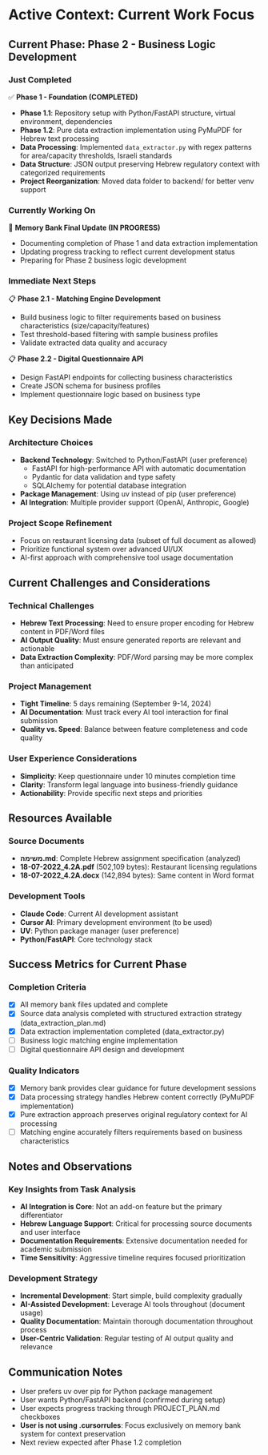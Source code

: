 # Active Context: Current Work Focus

## Current Phase: Phase 2 - Business Logic Development

### Just Completed
✅ **Phase 1 - Foundation (COMPLETED)**
- **Phase 1.1**: Repository setup with Python/FastAPI structure, virtual environment, dependencies
- **Phase 1.2**: Pure data extraction implementation using PyMuPDF for Hebrew text processing
- **Data Processing**: Implemented `data_extractor.py` with regex patterns for area/capacity thresholds, Israeli standards
- **Data Structure**: JSON output preserving Hebrew regulatory context with categorized requirements
- **Project Reorganization**: Moved data folder to backend/ for better venv support

### Currently Working On
🔄 **Memory Bank Final Update (IN PROGRESS)**
- Documenting completion of Phase 1 and data extraction implementation
- Updating progress tracking to reflect current development status
- Preparing for Phase 2 business logic development

### Immediate Next Steps
📋 **Phase 2.1 - Matching Engine Development**
- Build business logic to filter requirements based on business characteristics (size/capacity/features)
- Test threshold-based filtering with sample business profiles
- Validate extracted data quality and accuracy

📋 **Phase 2.2 - Digital Questionnaire API**
- Design FastAPI endpoints for collecting business characteristics
- Create JSON schema for business profiles
- Implement questionnaire logic based on business type

## Key Decisions Made

### Architecture Choices
- **Backend Technology**: Switched to Python/FastAPI (user preference)
  - FastAPI for high-performance API with automatic documentation
  - Pydantic for data validation and type safety
  - SQLAlchemy for potential database integration
- **Package Management**: Using uv instead of pip (user preference)
- **AI Integration**: Multiple provider support (OpenAI, Anthropic, Google)

### Project Scope Refinement
- Focus on restaurant licensing data (subset of full document as allowed)
- Prioritize functional system over advanced UI/UX
- AI-first approach with comprehensive tool usage documentation

## Current Challenges and Considerations

### Technical Challenges
- **Hebrew Text Processing**: Need to ensure proper encoding for Hebrew content in PDF/Word files
- **AI Output Quality**: Must ensure generated reports are relevant and actionable
- **Data Extraction Complexity**: PDF/Word parsing may be more complex than anticipated

### Project Management
- **Tight Timeline**: 5 days remaining (September 9-14, 2024)
- **AI Documentation**: Must track every AI tool interaction for final submission
- **Quality vs. Speed**: Balance between feature completeness and code quality

### User Experience Considerations
- **Simplicity**: Keep questionnaire under 10 minutes completion time  
- **Clarity**: Transform legal language into business-friendly guidance
- **Actionability**: Provide specific next steps and priorities

## Resources Available

### Source Documents
- **משימה.md**: Complete Hebrew assignment specification (analyzed)
- **18-07-2022_4.2A.pdf** (502,109 bytes): Restaurant licensing regulations
- **18-07-2022_4.2A.docx** (142,894 bytes): Same content in Word format

### Development Tools
- **Claude Code**: Current AI development assistant
- **Cursor AI**: Primary development environment (to be used)
- **UV**: Python package manager (user preference)
- **Python/FastAPI**: Core technology stack

## Success Metrics for Current Phase

### Completion Criteria
- [x] All memory bank files updated and complete
- [x] Source data analysis completed with structured extraction strategy (data_extraction_plan.md)
- [x] Data extraction implementation completed (data_extractor.py)
- [ ] Business logic matching engine implementation
- [ ] Digital questionnaire API design and development

### Quality Indicators
- [x] Memory bank provides clear guidance for future development sessions
- [x] Data processing strategy handles Hebrew content correctly (PyMuPDF implementation)
- [x] Pure extraction approach preserves original regulatory context for AI processing
- [ ] Matching engine accurately filters requirements based on business characteristics

## Notes and Observations

### Key Insights from Task Analysis
- **AI Integration is Core**: Not an add-on feature but the primary differentiator
- **Hebrew Language Support**: Critical for processing source documents and user interface
- **Documentation Requirements**: Extensive documentation needed for academic submission
- **Time Sensitivity**: Aggressive timeline requires focused prioritization

### Development Strategy
- **Incremental Development**: Start simple, build complexity gradually
- **AI-Assisted Development**: Leverage AI tools throughout (document usage)  
- **Quality Documentation**: Maintain thorough documentation throughout process
- **User-Centric Validation**: Regular testing of AI output quality and relevance

## Communication Notes
- User prefers uv over pip for Python package management
- User wants Python/FastAPI backend (confirmed during setup)
- User expects progress tracking through PROJECT_PLAN.md checkboxes
- **User is not using .cursorrules**: Focus exclusively on memory bank system for context preservation
- Next review expected after Phase 1.2 completion